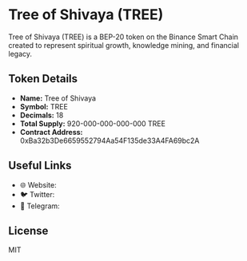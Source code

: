 # Tree of Shivaya (TREE)

Tree of Shivaya (TREE) is a BEP-20 token on the Binance Smart Chain created to represent spiritual growth, knowledge mining, and financial legacy.

## Token Details
- **Name:** Tree of Shivaya
- **Symbol:** TREE
- **Decimals:** 18
- **Total Supply:** 920-000-000-000-000 TREE
- **Contract Address:** 0xBa32b3De6659552794Aa54F135de33A4FA69bc2A

## Useful Links
- 🌐 Website: 
- 🐦 Twitter:
- 💬 Telegram: 

## License
MIT
